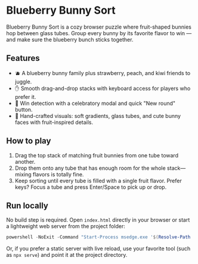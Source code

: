 # Blueberry Bunny Sort

Blueberry Bunny Sort is a cozy browser puzzle where fruit-shaped bunnies hop between glass tubes. Group every bunny by its favorite flavor to win — and make sure the blueberry bunch sticks together.

## Features

- 🫐 A blueberry bunny family plus strawberry, peach, and kiwi friends to juggle.
- ✋ Smooth drag-and-drop stacks with keyboard access for players who prefer it.
- 🎯 Win detection with a celebratory modal and quick "New round" button.
- 🌈 Hand-crafted visuals: soft gradients, glass tubes, and cute bunny faces with fruit-inspired details.

## How to play

1. Drag the top stack of matching fruit bunnies from one tube toward another.
2. Drop them onto any tube that has enough room for the whole stack—mixing flavors is totally fine.
3. Keep sorting until every tube is filled with a single fruit flavor. Prefer keys? Focus a tube and press Enter/Space to pick up or drop.

## Run locally

No build step is required. Open `index.html` directly in your browser or start a lightweight web server from the project folder:

```powershell
powershell -NoExit -Command "Start-Process msedge.exe '$(Resolve-Path ./index.html)'"
```

Or, if you prefer a static server with live reload, use your favorite tool (such as `npx serve`) and point it at the project directory.
